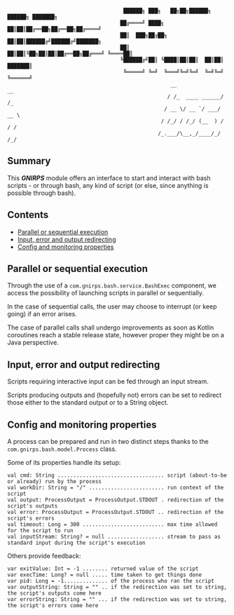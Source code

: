                                          ██████╗ ███╗   ██╗██╗██████╗ ██████╗ ███████╗
                                        ██╔════╝ ████╗  ██║██║██╔══██╗██╔══██╗██╔════╝
                                        ██║  ███╗██╔██╗ ██║██║██████╔╝██████╔╝███████╗
                                        ██║   ██║██║╚██╗██║██║██╔══██╗██╔═══╝ ╚════██║
                                        ╚██████╔╝██║ ╚████║██║██║  ██║██║     ███████║
                                         ╚═════╝ ╚═╝  ╚═══╝╚═╝╚═╝  ╚═╝╚═╝     ╚══════╝
                                                        __               __  
                                                       / /_  ____ ______/ /_ 
                                                      / __ \/ __ `/ ___/ __ \
                                                     / /_/ / /_/ (__  ) / / /
                                                    /_.___/\__,_/____/_/ /_/ 
                                                                             
               
## Summary

This ***GNIRPS*** module offers an interface to start and interact with bash scripts - or through bash, any kind of 
script (or else, since anything is possible through bash).

## Contents

- [Parallel or sequential execution](
https://github.com/REDLab-Team/gnirps/tree/master/src/bash#parallel-or-sequential-execution)
- [Input, error and output redirecting](
https://github.com/REDLab-Team/gnirps/tree/master/src/bash#input,-error,-and-output-redirection)
- [Config and monitoring properties](
https://github.com/REDLab-Team/gnirps/tree/master/src/bash#config-and-monitoring-properties)
    
## Parallel or sequential execution

Through the use of a `com.gnirps.bash.service.BashExec` component, we access the possibility of launching scripts in 
parallel or sequentially.

In the case of sequential calls, the user may choose to interrupt (or keep going) if an error 
arises.

The case of parallel calls shall undergo improvements as soon as Kotlin coroutines reach a stable release state, however 
proper they might be on a Java perspective.

## Input, error and output redirecting

Scripts requiring interactive input can be fed through an input stream.

Scripts producing outputs and (hopefully not) errors can be set to redirect those either to the standard output or to a 
String object.

## Config and monitoring properties

A process can be prepared and run in two distinct steps thanks to the `com.gnirps.bash.model.Process` class.

Some of its properties handle its setup:
```
val cmd: String .................................. script (about-to-be or already) run by the process
val workDir: String = "/" ........................ run context of the script
val output: ProcessOutput = ProcessOutput.STDOUT . redirection of the script's outputs
val error: ProcessOutput = ProcessOutput.STDOUT .. redirection of the script's errors
val timeout: Long = 300 .......................... max time allowed for the script to run
val inputStream: String? = null .................. stream to pass as standard input during the script's execution
```

Others provide feedback:
```
var exitValue: Int = -1 ........ returned value of the script
var execTime: Long? = null ..... time taken to get things done
var pid: Long = -1.............. of the process who ran the script
var outputString: String = "" .. if the redirection was set to string, the script's outputs come here
var errorString: String = "" ... if the redirection was set to string, the script's errors come here
```